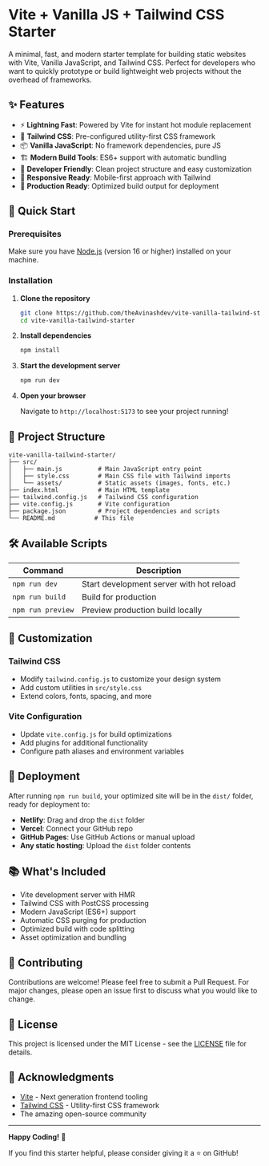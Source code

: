 # Vite + Vanilla JS + Tailwind CSS Starter

A minimal, fast, and modern starter template for building static websites with Vite, Vanilla JavaScript, and Tailwind CSS. Perfect for developers who want to quickly prototype or build lightweight web projects without the overhead of frameworks.

## ✨ Features

- ⚡ **Lightning Fast**: Powered by Vite for instant hot module replacement
- 🎨 **Tailwind CSS**: Pre-configured utility-first CSS framework
- 📦 **Vanilla JavaScript**: No framework dependencies, pure JS
- 🏗️ **Modern Build Tools**: ES6+ support with automatic bundling
- 🔧 **Developer Friendly**: Clean project structure and easy customization
- 📱 **Responsive Ready**: Mobile-first approach with Tailwind
- 🚀 **Production Ready**: Optimized build output for deployment

## 🚀 Quick Start

### Prerequisites

Make sure you have [Node.js](https://nodejs.org/) (version 16 or higher) installed on your machine.

### Installation

1. **Clone the repository**
   ```bash
   git clone https://github.com/theAvinashdev/vite-vanilla-tailwind-starter.git
   cd vite-vanilla-tailwind-starter
   ```

2. **Install dependencies**
   ```bash
   npm install
   ```

3. **Start the development server**
   ```bash
   npm run dev
   ```

4. **Open your browser**
   
   Navigate to `http://localhost:5173` to see your project running!

## 📁 Project Structure

```
vite-vanilla-tailwind-starter/
├── src/
│   ├── main.js          # Main JavaScript entry point
│   ├── style.css        # Main CSS file with Tailwind imports
│   └── assets/          # Static assets (images, fonts, etc.)
├── index.html           # Main HTML template
├── tailwind.config.js   # Tailwind CSS configuration
├── vite.config.js       # Vite configuration
├── package.json         # Project dependencies and scripts
└── README.md           # This file
```

## 🛠️ Available Scripts

| Command | Description |
|---------|-------------|
| `npm run dev` | Start development server with hot reload |
| `npm run build` | Build for production |
| `npm run preview` | Preview production build locally |

## 🎨 Customization

### Tailwind CSS

- Modify `tailwind.config.js` to customize your design system
- Add custom utilities in `src/style.css`
- Extend colors, fonts, spacing, and more

### Vite Configuration

- Update `vite.config.js` for build optimizations
- Add plugins for additional functionality
- Configure path aliases and environment variables

## 🚀 Deployment

After running `npm run build`, your optimized site will be in the `dist/` folder, ready for deployment to:

- **Netlify**: Drag and drop the `dist` folder
- **Vercel**: Connect your GitHub repo
- **GitHub Pages**: Use GitHub Actions or manual upload
- **Any static hosting**: Upload the `dist` folder contents

## 📚 What's Included

- Vite development server with HMR
- Tailwind CSS with PostCSS processing
- Modern JavaScript (ES6+) support
- Automatic CSS purging for production
- Optimized build with code splitting
- Asset optimization and bundling

## 🤝 Contributing

Contributions are welcome! Please feel free to submit a Pull Request. For major changes, please open an issue first to discuss what you would like to change.

## 📄 License

This project is licensed under the MIT License - see the [LICENSE](LICENSE) file for details.

## 🙏 Acknowledgments

- [Vite](https://vitejs.dev/) - Next generation frontend tooling
- [Tailwind CSS](https://tailwindcss.com/) - Utility-first CSS framework
- The amazing open-source community

---

**Happy Coding!** 🎉

If you find this starter helpful, please consider giving it a ⭐ on GitHub!
